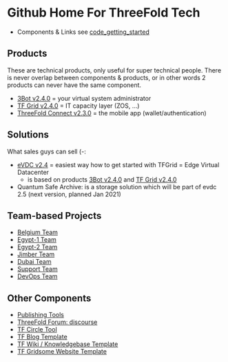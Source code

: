 # Github Home For ThreeFold Tech

- Components & Links see [code_getting_started](code_getting_started.md)

## Products

These are technical products, only useful for super technical people.
There is never overlap between components & products, or in other words 2 products can never have the same component.

- [3Bot v2.4.0](products/3bot2.4.md) = your virtual system administrator
- [TF Grid v2.4.0](products/tfgrid2.4.md) = IT capacity layer (ZOS, ...)
- [ThreeFold Connect v2.3.0](products/threefoldconnect2.3.md) = the mobile app (wallet/authentication)

## Solutions

What sales guys can sell (-:

- [eVDC v2.4](solutions/evdc2.4.md) = easiest way how to get started with TFGrid = Edge Virtual Datacenter
    - is based on products [3Bot v2.4.0](products/3bot2.4.md) and [TF Grid v2.4.0](products/tfgrid2.4.md)
- Quantum Safe Archive: is a storage solution which will be part of evdc 2.5 (next version, planned Jan 2021)

## Team-based Projects

- [Belgium Team](https://github.com/orgs/threefoldtech/projects/61)
- [Egypt-1 Team](https://github.com/orgs/threefoldtech/projects/127)
- [Egypt-2 Team](https://github.com/orgs/threefoldtech/projects/128)
- [Jimber Team](https://github.com/orgs/threefoldtech/projects/60)
- [Dubai Team](https://github.com/orgs/threefoldtech/projects/130)
- [Support Team](https://circles.threefold.me/project/sabrinasadik-tf-support/kanban)
- [DevOps Team](https://github.com/orgs/threefoldtech/projects/66)

## Other Components
  
- [Publishing Tools](https://github.com/threebotserver/publishingtools)
- [ThreeFold Forum: discourse](https://github.com/threefoldtech/threefold-forums)
- [TF Circle Tool](https://github.com/threefoldtech/circles_reporting_tool)
- [TF Blog Template](https://github.com/threefoldfoundation/blog_example)
- [TF Wiki / Knowledgebase Template](https://github.com/threefoldfoundation/wiki_example)
- [TF Gridsome Website Template](https://github.com/threefoldfoundation/www_examplesite)

